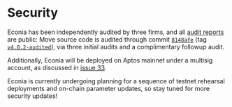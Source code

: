 # Security

Econia has been independently audited by three firms, and all [audit reports] are public:
Move source code is audited through commit [`8148afe`] (tag [`v4.0.2-audited`]), via three initial audits and a complimentary followup audit.

Additionally, Econia will be deployed on Aptos mainnet under a multisig account, as discussed in [issue 33].

Econia is currently undergoing planning for a sequence of testnet rehearsal deployments and on-chain parameter updates, so stay tuned for more security updates!

[audit reports]: https://econia-labs.notion.site/Econia-Audit-Reports-27634e9c7d1249228e2cbc3e705a59c9
[issue 33]: https://github.com/econia-labs/econia/issues/33
[`8148afe`]: https://github.com/econia-labs/econia/commit/8148afe8c2fe4a298ef6fa2990d10b813ff0cd54
[`v4.0.2-audited`]: https://github.com/econia-labs/econia/releases/tag/v4.0.2-audited
